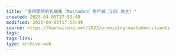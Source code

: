 ```yaml
---
title: "值得期待的乳齒象（Mastodon）客戶端（iOS 為主）"
created: 2025-04-05T17:53:49
modified: 2025-04-05T17:53:49
source: https://haohailong.net/2023/promising-mastodon-clients
tags:
tags-link:
type: archive-web
---
```

